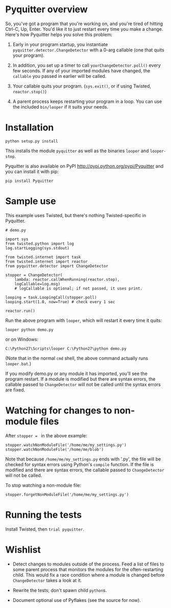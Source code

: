 Pyquitter overview
==================

So, you've got a program that you're working on, and you're tired of
hitting Ctrl-C, Up, Enter.  You'd like it to just restart every time you
make a change.  Here's how Pyquitter helps you solve this problem:

1.	Early in your program startup, you instantiate
	`pyquitter.detector.ChangeDetector` with a 0-arg callable
	(one that quits your program).

2.	In addition, you set up a timer to call `yourChangeDetector.poll()`
	every few seconds.  If any of your imported modules have changed,
	the `callable` you passed in earlier will be called.

3.	Your callable quits your program. (`sys.exit()`, or if using Twisted, `reactor.stop()`)

4.	A parent process keeps restarting your program in a loop.  You can use
	the included `bin/looper` if it suits your needs.



Installation
============

`python setup.py install`

This installs the module `pyquitter` as well as the binaries `looper` and
`looper-stop`.

Pyquitter is also available on PyPI <http://pypi.python.org/pypi/Pyquitter>
and you can install it with pip:

`pip install Pyquitter`



Sample use
==========

This example uses Twisted, but there's nothing Twisted-specific in Pyquitter.

```
# demo.py

import sys
from twisted.python import log
log.startLogging(sys.stdout)

from twisted.internet import task
from twisted.internet import reactor
from pyquitter.detector import ChangeDetector

stopper = ChangeDetector(
	lambda: reactor.callWhenRunning(reactor.stop),
	logCallable=log.msg)
	# logCallable is optional; if not passed, it uses print.

looping = task.LoopingCall(stopper.poll)
looping.start(1.0, now=True) # check every 1 sec

reactor.run()
```

Run the above program with `looper`, which will restart it every time it quits:

```
looper python demo.py
```

or on Windows:

```
C:\Python27\Scripts\looper C:\Python27\python demo.py
```

(Note that in the normal `cmd` shell, the above command actually runs `looper.bat`.)

If you modify demo.py or any module it has imported, you'll see the program
restart.  If a module is modified but there are syntax errors, the callable
passed to `ChangeDetector` will not be called until the syntax errors are
fixed.



Watching for changes to non-module files
========================================

After `stopper = ` in the above example:

```
stopper.watchNonModuleFile('/home/me/my_settings.py')
stopper.watchNonModuleFile('/home/me/blob')
```

Note that because `/home/me/my_settings.py` ends with '.py', the
file will be checked for syntax errors using Python's `compile`
function.  If the file is modified and there are syntax errors,
the callable passed to `ChangeDetector` will not be called.

To stop watching a non-module file:

```
stopper.forgetNonModuleFile('/home/me/my_settings.py')
```



Running the tests
=================

Install Twisted, then `trial pyquitter`.



Wishlist
========

*	Detect changes to modules outside of the process.  Feed a list of files
	to some parent process that monitors the modules for the often-restarting child.
	This would fix a race condition where a module is changed before
	`ChangeDetector` takes a look at it.

*	Rewrite the tests; don't spawn child `python`s.

*	Document optional use of Pyflakes (see the source for now).
